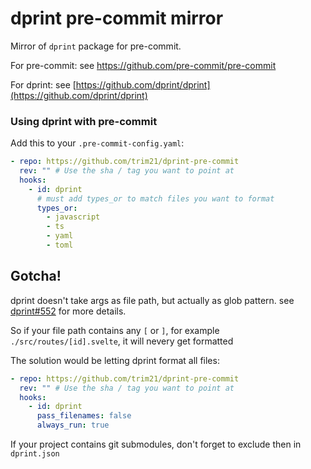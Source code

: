 # dprint pre-commit mirror

Mirror of `dprint` package for pre-commit.

For pre-commit: see https://github.com/pre-commit/pre-commit

For dprint: see [https://github.com/dprint/dprint](https://github.com/dprint/dprint)

### Using dprint with pre-commit

Add this to your `.pre-commit-config.yaml`:

```yaml
- repo: https://github.com/trim21/dprint-pre-commit
  rev: "" # Use the sha / tag you want to point at
  hooks:
    - id: dprint
      # must add types_or to match files you want to format
      types_or:
        - javascript
        - ts
        - yaml
        - toml
```

## Gotcha!

dprint doesn't take args as file path, but actually as glob pattern. see [dprint#552](https://github.com/dprint/dprint/issues/552) for more details.

So if your file path contains any `[` or `]`,
for example `./src/routes/[id].svelte`,
it will nevery get formatted

The solution would be letting dprint format all files:

```yaml
- repo: https://github.com/trim21/dprint-pre-commit
  rev: "" # Use the sha / tag you want to point at
  hooks:
    - id: dprint
      pass_filenames: false
      always_run: true
```

If your project contains git submodules, don't forget to exclude then in `dprint.json`
